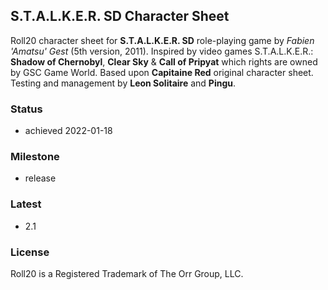   ## S.T.A.L.K.E.R. SD Character Sheet

  Roll20 character sheet for **S.T.A.L.K.E.R. SD** role-playing game by *Fabien 'Amatsu' Gest* (5th version, 2011).
  Inspired by video games S.T.A.L.K.E.R.: **Shadow of Chernobyl**, **Clear Sky** & **Call of Pripyat** which rights are owned by GSC Game World.
  Based upon **Capitaine Red** original character sheet.
  Testing and management by **Leon Solitaire** and **Pingu**.

  ### Status

  * achieved 2022-01-18

  ### Milestone

  * release

  ### Latest

  * 2.1

  ### License

  Roll20 is a Registered Trademark of The Orr Group, LLC.
